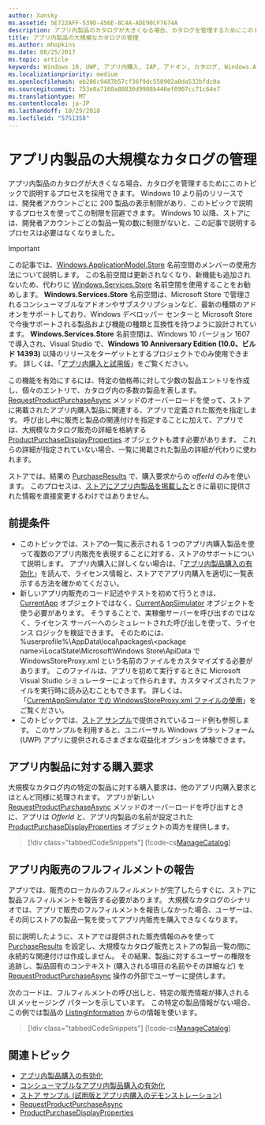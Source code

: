 ```yaml
---
author: Xansky
ms.assetid: 5E722AFF-539D-456E-8C4A-ADE90CF7674A
description: アプリ内製品のカタログが大きくなる場合、カタログを管理するためにこのトピックで説明するプロセスを採用できます。
title: アプリ内製品の大規模なカタログの管理
ms.author: mhopkins
ms.date: 08/25/2017
ms.topic: article
keywords: Windows 10, UWP, アプリ内購入, IAP, アドオン, カタログ, Windows.ApplicationModel.Store
ms.localizationpriority: medium
ms.openlocfilehash: eb286c9487b57cf36f9dc558902a0da532bfdc0a
ms.sourcegitcommit: 753e0a7160a88830d9908b446ef0907cc71c64e7
ms.translationtype: MT
ms.contentlocale: ja-JP
ms.lasthandoff: 10/29/2018
ms.locfileid: "5751358"
---
```

# <a name="manage-a-large-catalog-of-in-app-products"></a>アプリ内製品の大規模なカタログの管理

アプリ内製品のカタログが大きくなる場合、カタログを管理するためにこのトピックで説明するプロセスを採用できます。 Windows 10 より前のリリースでは、開発者アカウントごとに 200 製品の表示制限があり、このトピックで説明するプロセスを使ってこの制限を回避できます。 Windows 10 以降、ストアには、開発者アカウントごとの製品一覧の数に制限がないと、この記事で説明するプロセスは必要はなくなりました。

> [!IMPORTANT]
> この記事では、[Windows.ApplicationModel.Store](https://msdn.microsoft.com/library/windows/apps/windows.applicationmodel.store.aspx) 名前空間のメンバーの使用方法について説明します。 この名前空間は更新されなくなり、新機能も追加されないため、代わりに [Windows.Services.Store](https://msdn.microsoft.com/library/windows/apps/windows.services.store.aspx) 名前空間を使用することをお勧めします。 **Windows.Services.Store** 名前空間は、Microsoft Store で管理されるコンシューマブルなアドオンやサブスクリプションなど、最新の種類のアドオンをサポートしており、Windows デベロッパー センターと Microsoft Store で今後サポートされる製品および機能の種類と互換性を持つように設計されています。 **Windows.Services.Store** 名前空間は、Windows 10 バージョン 1607 で導入され、Visual Studio で、**Windows 10 Anniversary Edition (10.0、ビルド 14393)** 以降のリリースをターゲットとするプロジェクトでのみ使用できます。 詳しくは、「[アプリ内購入と試用版](in-app-purchases-and-trials.md)」をご覧ください。

この機能を有効にするには、特定の価格帯に対して少数の製品エントリを作成し、個々のエントリで、カタログ内の多数の製品を表します。 [RequestProductPurchaseAsync](https://docs.microsoft.com/uwp/api/windows.applicationmodel.store.currentapp.requestproductpurchaseasync) メソッドのオーバーロードを使って、ストアに掲載されたアプリ内購入製品に関連する、アプリで定義された販売を指定します。 呼び出し中に販売と製品の関連付けを指定することに加えて、アプリでは、大規模なカタログ販売の詳細を格納する [ProductPurchaseDisplayProperties](https://msdn.microsoft.com/library/windows/apps/dn263384) オブジェクトも渡す必要があります。 これらの詳細が指定されていない場合、一覧に掲載された製品の詳細が代わりに使われます。

ストアでは、結果の [PurchaseResults](https://msdn.microsoft.com/library/windows/apps/dn263392) で、購入要求からの *offerId* のみを使います。 このプロセスは、[ストアにアプリ内製品を掲載した](../publish/add-on-submissions.md)ときに最初に提供された情報を直接変更するわけではありません。

## <a name="prerequisites"></a>前提条件

-   このトピックでは、ストアの一覧に表示される 1 つのアプリ内購入製品を使って複数のアプリ内販売を表現することに対する、ストアのサポートについて説明します。 アプリ内購入に詳しくない場合は、「[アプリ内製品購入の有効化](enable-in-app-product-purchases.md)」を読んで、ライセンス情報と、ストアでアプリ内購入を適切に一覧表示する方法を確かめてください。
-   新しいアプリ内販売のコード記述やテストを初めて行うときは、[CurrentApp](https://msdn.microsoft.com/library/windows/apps/hh779765) オブジェクトではなく、[CurrentAppSimulator](https://msdn.microsoft.com/library/windows/apps/hh779766) オブジェクトを使う必要があります。 そうすることで、実稼働サーバーを呼び出すのではなく、ライセンス サーバーへのシミュレートされた呼び出しを使って、ライセンス ロジックを検証できます。 そのためには、%userprofile%\\AppData\\local\\packages\\&lt;package name&gt;\\LocalState\\Microsoft\\Windows Store\\ApiData で WindowsStoreProxy.xml という名前のファイルをカスタマイズする必要があります。 このファイルは、アプリを初めて実行するときに Microsoft Visual Studio シミュレーターによって作られます。カスタマイズされたファイルを実行時に読み込むこともできます。 詳しくは、「[CurrentAppSimulator での WindowsStoreProxy.xml ファイルの使用](in-app-purchases-and-trials-using-the-windows-applicationmodel-store-namespace.md#proxy)」をご覧ください。
-   このトピックでは、[ストア サンプル](https://github.com/Microsoft/Windows-universal-samples/tree/win10-1507/Samples/Store)で提供されているコード例も参照します。 このサンプルを利用すると、ユニバーサル Windows プラットフォーム (UWP) アプリに提供されるさまざまな収益化オプションを体験できます。

## <a name="make-the-purchase-request-for-the-in-app-product"></a>アプリ内製品に対する購入要求

大規模なカタログ内の特定の製品に対する購入要求は、他のアプリ内購入要求とほとんど同様に処理されます。 アプリが新しい [RequestProductPurchaseAsync](https://docs.microsoft.com/uwp/api/windows.applicationmodel.store.currentapp.requestproductpurchaseasync) メソッドのオーバーロードを呼び出すときに、アプリは *OfferId* と、アプリ内製品の名前が設定された [ProductPurchaseDisplayProperties](https://msdn.microsoft.com/library/windows/apps/dn263390) オブジェクトの両方を提供します。

> [!div class="tabbedCodeSnippets"]
[!code-cs[ManageCatalog](./code/InAppPurchasesAndLicenses/cs/ManageCatalog.cs#MakePurchaseRequest)]

## <a name="report-fulfillment-of-the-in-app-offer"></a>アプリ内販売のフルフィルメントの報告

アプリでは、販売のローカルのフルフィルメントが完了したらすぐに、ストアに製品フルフィルメントを報告する必要があります。 大規模なカタログのシナリオでは、アプリで販売のフルフィルメントを報告しなかった場合、ユーザーは、その同じストアの製品一覧を使ってアプリ内販売を購入できなくなります。

前に説明したように、ストアでは提供された販売情報のみを使って [PurchaseResults](https://msdn.microsoft.com/library/windows/apps/dn263392) を設定し、大規模なカタログ販売とストアの製品一覧の間に永続的な関連付けは作成しません。 その結果、製品に対するユーザーの権限を追跡し、製品固有のコンテキスト (購入される項目の名前やその詳細など) を [RequestProductPurchaseAsync](https://docs.microsoft.com/uwp/api/windows.applicationmodel.store.currentapp.requestproductpurchaseasync) 操作の外部でユーザーに提供します。

次のコードは、フルフィルメントの呼び出しと、特定の販売情報が挿入される UI メッセージング パターンを示しています。 この特定の製品情報がない場合、この例では製品の [ListingInformation](https://msdn.microsoft.com/library/windows/apps/br225163) からの情報を使います。

> [!div class="tabbedCodeSnippets"]
[!code-cs[ManageCatalog](./code/InAppPurchasesAndLicenses/cs/ManageCatalog.cs#ReportFulfillment)]

## <a name="related-topics"></a>関連トピック

* [アプリ内製品購入の有効化](enable-in-app-product-purchases.md)
* [コンシューマブルなアプリ内製品購入の有効化](enable-consumable-in-app-product-purchases.md)
* [ストア サンプル (試用版とアプリ内購入のデモンストレーション)](https://github.com/Microsoft/Windows-universal-samples/tree/win10-1507/Samples/Store)
* [RequestProductPurchaseAsync](https://msdn.microsoft.com/library/windows/apps/dn263382)
* [ProductPurchaseDisplayProperties](https://msdn.microsoft.com/library/windows/apps/dn263384)
